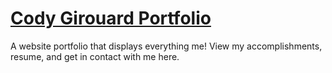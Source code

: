 # [Cody Girouard Portfolio](https://www.codygirouard.codes)

A website portfolio that displays everything me! View my accomplishments, resume, and get in contact with me here.
